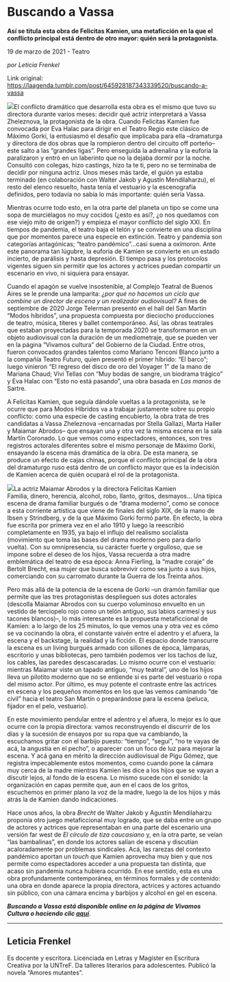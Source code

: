 # Buscando a Vassa

**Así se titula esta obra de Felicitas Kamien, una metaficción en la que el conflicto principal está dentro de otro mayor: quién será la protagonista.**

19 de marzo de 2021 - Teatro

_por Leticia Frenkel_

Link original: https://laagenda.tumblr.com/post/645928187343339520/buscando-a-vassa

![](https://64.media.tumblr.com/3d54083e10e0b77dda1d1760f3d936c2/255c0bb657f3621c-9e/s500x750/c583af78e52a0f6a74f025c9b7bd0c2ee029dd61.jpg)El conflicto dramático que desarrolla esta obra es el mismo que tuvo su directora durante varios meses: decidir qué actriz interpretará a Vassa Zheleznova, la protagonista de la obra. Cuando Felicitas Kamien fue convocada por Eva Halac para dirigir en el Teatro Regio este clásico de Máximo Gorki, la entusiasmó el desafío que implicaba para ella –dramaturga y directora de dos obras que la rompieron dentro del circuito off porteño– este salto a las “grandes ligas”. Pero enseguida la adrenalina y la euforia la paralizaron y entró en un laberinto que no la dejaba dormir por la noche. Consultó con colegas, hizo castings, hizo ta te ti, pero no se terminaba de decidir por ninguna actriz. Unos meses más tarde, el guión ya estaba terminado (en colaboración con Walter Jakob y Agustín Mendilaharzu), el resto del elenco resuelto, hasta tenía el vestuario y la escenografía definidos, pero todavía no sabía lo más importante: quién sería Vassa.

Mientras ocurre todo esto, en la otra parte del planeta un tipo se come una sopa de murciélagos no muy cocidos (¿esto es así?, ¿o nos quedamos con ese viejo mito de origen?) y empieza el mayor conflicto del siglo XXI. En tiempos de pandemia, el teatro baja el telón y se convierte en una disciplina que por momentos parece una especie en extinción. Teatro y pandemia son categorías antagónicas; “teatro pandémico”…casi suena a oxímoron. Ante este panorama tan lúgubre, la euforia de Kamien se convierte en un estado incierto, de parálisis y hasta depresión. El tiempo pasa y los protocolos vigentes siguen sin permitir que los actores y actrices puedan compartir un escenario en vivo, ni siquiera para ensayar. 

Cuando el apagón se vuelve insostenible, al Complejo Teatral de Buenos Aires se le prende una lamparita: *¿por qué no hacemos un ciclo que combine un director de escena y un realizador audiovisual?* A fines de septiembre de 2020 Jorge Telerman presentó en el hall del San Martín “Modos híbridos”, una propuesta compuesta por dieciocho producciones de teatro, música, títeres y ballet contemporáneo. Así, las obras teatrales que estaban proyectadas para la temporada 2020 se transformaron en un objeto audiovisual con la duración de un mediometraje, que se pueden ver en la página “Vivamos cultura” del Gobierno de la Ciudad. Entre otros, fueron convocados grandes talentos como Mariano Tenconi Blanco junto a la compañía Teatro Futuro, quien presentó el primer híbrido: “El barco”; luego vinieron “El regreso del disco de oro del Voyager 1” de la mano de Mariana Chaud; Vivi Tellas con “Muy bodas de sangre, un biodrama trágico” y Eva Halac con “Esto no está pasando”, una obra basada en *Las manos* de Sartre.

A Felicitas Kamien, que seguía dándole vueltas a la protagonista, se le ocurre que para Modos Híbridos va a trabajar justamente sobre su propio conflicto: como una especie de casting encubierto, la obra trata de tres candidatas a Vassa Zheleznova  –encarnadas por Stella Gallazi, Marta Haller y Maiamar Abrodos– que ensayan una y otra vez la misma escena en la sala Martín Coronado. Lo que vemos como espectadores, entonces, son tres registros actorales diferentes sobre el mismo personaje de Máximo Gorki, ensayando la escena más dramática de la obra. De esta manera, se produce un efecto de cajas chinas, porque el conflicto principal de la obra del dramaturgo ruso está dentro de un conflicto mayor que es la indecisión de Kamien acerca de quién ocupará el rol de la protagonista.

![](https://64.media.tumblr.com/bec02b946fca0acf4d61c2704658179f/255c0bb657f3621c-a7/s500x750/35c958f303cbc0ae030ab4ae4d6715df1e88decb.jpg)La actriz Maiamar Abrodos y la directora Felicitas Kamien  
Familia, dinero, herencia, alcohol, robo, llanto, gritos, desmayos… Una típica escena de drama familiar burgués o de “drama moderno”, como se conoce a esta corriente artística que viene de finales del siglo XIX, de la mano de Ibsen y Strindberg, y de la que Máximo Gorki formó parte. En efecto, la obra fue escrita por primera vez en el año 1910 y luego la reescribió completamente en 1935, ya bajo el influjo del realismo socialista (movimiento que toma las bases del drama moderno pero para darlo vuelta). Con su omnipresencia, su carácter fuerte y orgulloso, que se impone sobre el deseo de los hijos, Vassa recuerda a otra madre emblemática del teatro de esa época: Anna Fierling, la “madre coraje” de Bertolt Brecht, esa mujer que busca sobrevivir como sea junto a sus hijos, comerciando con su carromato durante la Guerra de los Treinta años.

Pero más allá de la potencia de la escena de Gorki –un dramón familiar que permite que las tres protagonistas desplieguen sus dotes actorales (descolla Maiamar Abrodos con su cuerpo voluminoso envuelto en un vestido de terciopelo rojo como un telón antiguo, sus labios carmesí y sus tacones blancos)–, lo más interesante es la propuesta metaficcional de Kamien: a lo largo de los 25 minutos, lo que vemos una y otra vez es cómo se va cocinando la obra, el constante vaivén entre el adentro y el afuera, la escena y el backstage, la realidad y la ficción. El espacio donde transcurre la escena es un living burgués armado con sillones de época, lámparas, escritorio y unas bibliotecas, pero también podemos ver los tachos de luz, los cables, las paredes descascaradas. Lo mismo ocurre con el vestuario: mientras Maiamar viste un tapado antiguo, “muy teatral”, uno de los hijos lleva un pilotito moderno que no se entiende si es parte del vestuario o ropa del mismo actor. Por último, es muy potente el contraste entre las actrices en escena y los pequeños momentos en los que las vemos caminando “de civil” hacia el teatro San Martín o preparándose para la escena (peluca, fijador en el pelo, vestuario). 

En este movimiento pendular entre el adentro y el afuera, lo mejor es lo que ocurre con la propia directora: vamos reconstruyendo el discurrir de los días y la sucesión de ensayos por su ropa que va cambiando, la escuchamos gritar con el barbijo puesto: “tiempo”, “seguí”, “no te vayas de acá, la angustia en el pecho”, o aparecer con un foco de luz para mejorar la escena. Y acá gana en mérito la dirección audiovisual de Pigu Gómez, que registra impecablemente estos momentos, como cuando pone la cámara muy cerca de la madre mientras Kamien les dice a los hijos que se vayan a discutir lejos, al fondo de la escena. Lo mismo sucede con el sonido: la organización en capas permite que, aun en el caos de los gritos, escuchemos en primer plano la voz de la madre, luego la de los hijos y más atrás la de Kamien dando indicaciones.

Hace unos años, la obra *Brecht* de Walter Jakob y Agustín Mendilaharzu proponía otro juego metaficcional muy logrado, que se daba entre un grupo de actores y actrices que representaban en una parte del escenario una versión far west de *El círculo de tiza caucasiano* y, en la otra parte, se veían “las bambalinas”, en donde los actores salían de escena y discutían acaloradamente por problemas sindicales. Acá, las rarezas del contexto pandémico aportan un *touch* que Kamien aprovecha muy bien y que nos permite como espectadores acceder a una propuesta tan distinta, que acaso sin pandemia nunca hubiera ocurrido. En ese sentido, esta es una obra profundamente contemporánea, en términos formales y de contenido: una obra en donde aparece la propia directora, actrices y actores actuando sin público, con una cámara encima y barbijos y alcohol en gel en escena.

***Buscando a Vassa está disponible online en la página de Vivamos Cultura o haciendo clic [aquí](https://vivamoscultura.buenosaires.gob.ar/?contenido=2455-buscando-a-vassa-teatros-accesibles)***.
  
  




---

Leticia Frenkel
---------------

Es docente y escritora. Licenciada en Letras y Magíster en Escritura Creativa por la UNTreF. Da talleres literarios para adolescentes. Publicó la novela “Amores mutantes”. 

